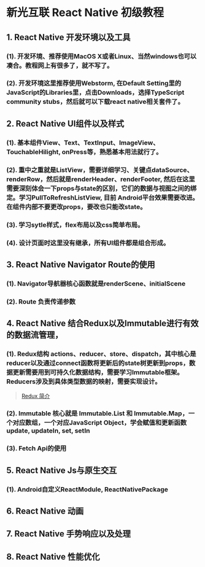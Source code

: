 # 新光互联 React Native 初级教程

## 1. React Native 开发环境以及工具
### (1). 开发环境、推荐使用MacOS X或者Linux、当然windows也可以凑合。教程网上有很多了，就不写了。

### (2). 开发环境这里推荐使用Webstorm, 在Default Setting里的JavaScript的Libraries里，点击Downloads，选择TypeScript community stubs，然后就可以下载react native相关套件了。
## 2. React Native UI组件以及样式
### (1). 基本组件View、Text、TextInput、ImageView、TouchableHilight, onPress等，熟悉基本用法就行了。

### (2). 重中之重就是ListView，需要详细学习、关键点dataSource、renderRow，然后就是renderHeader、renderFooter, 然后在这里需要深刻体会一下props与state的区别，它们的数据与视图之间的绑定。学习PullToRefreshListView, 目前 Android平台效果需要改进。在组件内部不要更改props，要改也只能改state。
     
### (3). 学习sytle样式，flex布局以及css简单布局。

### (4). 设计页面时这里没有继承，所有UI组件都是组合形成。
## 3. React Native Navigator Route的使用
### (1). Navigator导航器核心函数就是renderScene、initialScene

### (2). Route 负责传递参数  
## 4. React Native 结合Redux以及Immutable进行有效的数据流管理，
### (1). Redux结构 actions、reducer、store、dispatch，其中核心是reducer以及通过connect函数将更新后的state树更新到props，数据更新需要用到可持久化数据结构，需要学习Immutable框架。Reducers涉及到具体类型数据的映射，需要实现设计。
>[Redux 简介](http://redux.js.org/)

### (2). Immutable 核心就是 Immutable.List 和 Immutable.Map，一个对应数组，一个对应JavaScript Object，学会赋值和更新函数 update, updateIn, set, setIn

### (3). Fetch Api的使用
## 5. React Native Js与原生交互
### (1). Android自定义ReactModule, ReactNativePackage
## 6. React Native 动画
## 7. React Native 手势响应以及处理
## 8. React Native 性能优化
